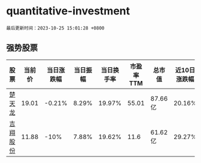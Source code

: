 # quantitative-investment

`最后更新时间：2023-10-25 15:01:28 +0800`

## 强势股票

|股票|当前价|当日涨跌幅|当日振幅|当日换手率|市盈率TTM|总市值|近10日涨跌幅|
|----|----|----|----|----|----|----|----|
|[楚天龙](https://xueqiu.com/S/SZ003040)|19.01|-0.21%|8.29%|19.97%|55.01|87.66亿|20.16%|
|[吉翔股份](https://xueqiu.com/S/SH603399)|11.88|-10%|7.88%|19.62%|11.6|61.62亿|29.27%|
